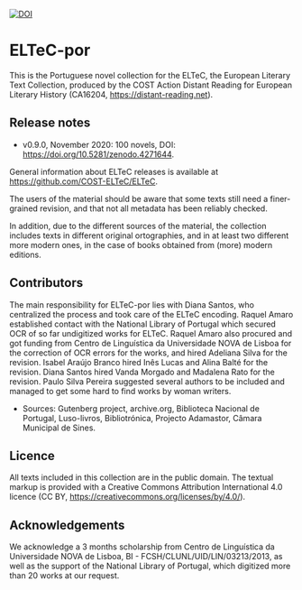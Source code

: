[![DOI](https://zenodo.org/badge/DOI/10.5281/zenodo.3492067.svg)](https://doi.org/10.5281/zenodo.3492067)

# ELTeC-por

This is the Portuguese novel collection for the ELTeC, the European Literary Text Collection, produced by the COST Action Distant Reading for European Literary History (CA16204, https://distant-reading.net).

## Release notes

* v0.9.0, November 2020: 100 novels, DOI: https://doi.org/10.5281/zenodo.4271644. 

General information about ELTeC releases is available at https://github.com/COST-ELTeC/ELTeC.

The users of the material should be aware that some texts still need a finer-grained revision, and that not all metadata has been reliably checked. 

In addition, due to the different sources of the material, the collection includes texts in different original ortographies, and in at least two different more modern ones, in the case of books obtained from (more) modern editions. 

## Contributors

The main responsibility for ELTeC-por lies with Diana Santos, who centralized the process and took care of the ELTeC encoding. Raquel Amaro established contact with the National Library of Portugal which secured OCR of so far undigitized works for ELTeC. Raquel Amaro also procured and got funding from Centro de Linguística da Universidade NOVA de Lisboa for the correction of OCR errors for the works, and hired Adeliana Silva for the revision. Isabel Araújo Branco hired Inês Lucas and Alina Balté for the revision. Diana Santos hired Vanda Morgado and Madalena Rato for the revision. Paulo Silva Pereira suggested several authors to be included and managed to get some hard to find works by woman writers.

* Sources: Gutenberg project, archive.org, Biblioteca Nacional de Portugal, Luso-livros, Bibliotrónica, Projecto Adamastor, Câmara Municipal de Sines.


## Licence

All texts included in this collection are in the public domain. The textual markup is provided with a Creative Commons Attribution International 4.0 licence (CC BY, https://creativecommons.org/licenses/by/4.0/).

## Acknowledgements

We acknowledge a 3 months scholarship from Centro de Linguística da Universidade NOVA de Lisboa, BI - FCSH/CLUNL/UID/LIN/03213/2013, as well as the support of the National Library of Portugal, which digitized more than 20 works at our request.

